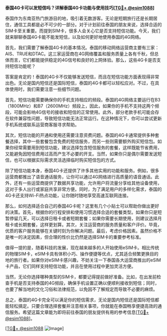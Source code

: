 **泰国4G卡可以发短信吗？详解泰国4G卡功能与使用技巧[[TG💪+ @esim1088](https://t.me/s/esim1088)]**

泰国作为东南亚热门旅游目的地，吸引着无数游客。无论是短期旅行还是长期居住，通信工具都是必不可少的一部分。对于计划前往泰国的朋友来说，选择合适的SIM卡至关重要。而提到SIM卡，很多人会关心它是否支持短信功能。今天，我们就来聊聊泰国4G卡能不能发短信，以及如何更好地使用泰国的4G网络。

首先，我们需要了解泰国4G卡的基本情况。泰国的移动网络运营商主要有三家：AIS、TRUE和DTAC。这三家运营商在4G网络覆盖和服务质量上各有千秋，但总体而言，它们都能提供稳定的4G信号和良好的上网体验。那么，这些4G卡是否支持短信功能呢？

答案是肯定的！泰国的4G卡不仅能够发送短信，而且在短信功能方面表现得非常出色。无论是国内短信还是国际短信，泰国的4G卡都可以轻松应对。不过，在具体使用时，我们需要注意一些细节问题。

首先，短信功能需要确保你的手机支持相应的频段。泰国的4G网络主要运行在B3（1800MHz）和B7（2600MHz）频段上，因此，如果你的手机不支持这两个频段，可能会影响4G信号的接收和短信的正常使用。此外，部分老款手机可能会存在软件兼容性问题，导致短信功能无法正常运行。在这种情况下，你可以尝试更新手机系统或联系运营商客服寻求帮助。

其次，短信功能的开通和使用还需要注意资费问题。泰国的4G卡通常提供多种套餐选择，其中一些套餐包含免费的短信服务，而另一些则需要额外购买短信包。如果你经常需要用到短信功能，建议选择包含短信服务的套餐，这样既能节省费用，又能避免因短信费用过高而产生不必要的开支。当然，如果你只是偶尔需要发送短信，也可以根据实际需求灵活选择临时购买短信包的方式。

除了短信功能本身，泰国4G卡还提供了许多其他实用的功能和服务。例如，很多运营商都推出了语音通话服务，让你可以通过4G网络进行高质量的语音通话。此外，还有一些运营商提供了数据共享功能，允许用户将流量分享给其他设备使用，这对于多人出行或家庭共享非常方便。同时，为了满足用户的多样化需求，泰国的4G卡还支持Wi-Fi热点功能，让你随时随地享受高速互联网连接。

那么，如何选择适合自己的泰国4G卡呢？这里有几个小贴士可以帮助你做出更好的决策。首先，根据你的行程安排和使用习惯选择合适的套餐类型。如果你只是短暂停留几天，可以选择日租卡或者短期套餐；如果你需要长期使用，则建议选择月租卡或长期套餐，这样更划算。其次，关注运营商的服务质量和客户评价。毕竟，优质的客户服务能够在关键时刻为你解决问题。最后，考虑价格因素。虽然价格不是唯一的决定因素，但合理的性价比仍然是选择SIM卡的重要参考标准。

值得一提的是，随着科技的发展，现在越来越多的人开始使用eSIM卡。相比传统的物理SIM卡，eSIM卡具有体积小巧、操作便捷等优点，尤其适合频繁更换目的地的旅行者。如果你对eSIM卡感兴趣，不妨关注一下泰国各大运营商推出的eSIM卡产品，它们同样支持短信功能，并且在使用过程中更加灵活方便。

当然，无论你选择哪种类型的SIM卡，都要记得提前做好准备。比如，在出发前检查手机是否支持泰国的4G频段，确保手机设置正确以便顺利接收到短信；同时，也要了解当地的文化习俗和法律规范，以免因不了解规定而导致不必要的麻烦。

总之，泰国的4G卡完全可以满足你的短信需求，无论是国内短信还是国际短信都能轻松搞定。只要合理选择套餐并注意相关事项，你就能在泰国畅享便捷高效的通信服务。希望这篇文章能为即将前往泰国的朋友提供有用的参考信息[[TG💪+ @esim1088](https://t.me/s/esim1088)]。

[[TG💪+ @esim1088](https://t.me/s/esim1088) ![Image](https://i.postimg.cc/4NQfJmqS/Snipaste-2025-05-13-00-14-12.png)]